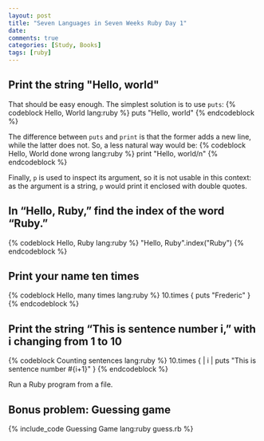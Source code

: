 ```yaml
---
layout: post
title: "Seven Languages in Seven Weeks Ruby Day 1"
date: 
comments: true
categories: [Study, Books]
tags: [ruby]
---
```


<!--more-->
Print the string "Hello, world"
-------------------------------
That should be easy enough. The simplest solution is to use `puts`:
{% codeblock Hello, World lang:ruby %}
puts "Hello, world"
{% endcodeblock %}

The difference between `puts` and `print` is that the former adds a new line, while the latter does not. So, a less natural way would be:
{% codeblock Hello, World done wrong lang:ruby %}
print "Hello, world/n"
{% endcodeblock %}

Finally, `p` is used to inspect its argument, so it is not usable in this context: as the argument is a string, `p` would print it enclosed with double quotes.

In “Hello, Ruby,” find the index of the word “Ruby.”
----------------------------------------------------

{% codeblock Hello, Ruby lang:ruby %}
"Hello, Ruby".index("Ruby")
{% endcodeblock %}

Print your name ten times
-------------------------
{% codeblock Hello, many times lang:ruby %}
10.times { puts "Frederic" }
{% endcodeblock %}

Print the string “This is sentence number i,” with i changing from 1 to 10
--------------------------------------------------------------------------
{% codeblock Counting sentences lang:ruby %}
10.times { | i | puts "This is sentence number #{i+1}" }
{% endcodeblock %}

Run a Ruby program from a file.

Bonus problem: Guessing game
----------------------------

{% include_code Guessing Game lang:ruby guess.rb %}
